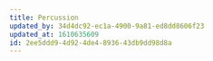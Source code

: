 ```yaml
---
title: Percussion
updated_by: 34d4dc92-ec1a-4900-9a81-ed8dd8606f23
updated_at: 1610635609
id: 2ee5ddd9-4d92-4de4-8936-43db9dd98d8a
---
```

